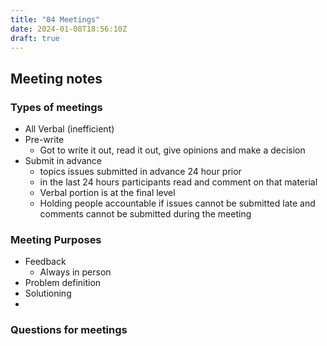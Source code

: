```yaml
---
title: "04 Meetings"
date: 2024-01-08T18:56:10Z
draft: true
---
```


## Meeting notes

### Types of meetings

- All Verbal (inefficient)
- Pre-write
  - Got to write it out, read it out, give opinions and make a decision
- Submit in advance
  - topics issues submitted in advance 24 hour prior
  - in the last 24 hours participants read and comment on that material
  - Verbal portion is at the final level
  - Holding people accountable if issues cannot be submitted late and comments cannot be submitted during the meeting

### Meeting Purposes

- Feedback
  - Always in person
- Problem definition
- Solutioning
- 

### Questions for meetings

